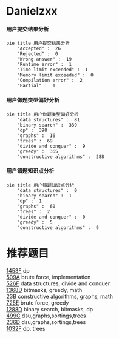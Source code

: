 # Danielzxx

<!-- tabs:start -->



#### **用户提交结果分析**

```mermaid
pie title 用户提交结果分析
    "Accepted" :  26
    "Rejected" :  0
    "Wrong answer" :  19
    "Runtime error" :  1
    "Time limit exceeded" :  1
    "Memory limit exceeded" :  0
    "Compilation error" :  2
    "Partial" :  1
```

#### **用户做题类型偏好分析**

```mermaid
pie title 用户做题类型偏好分析
    "data structures" :  81
    "binary search" :  339
    "dp" :  398
    "graphs" :  16
    "trees" :  69
    "divide and conquer" :  9
    "greedy" :  365
    "constructive algorithms" :  288
```
#### **用户错题知识点分析**

```mermaid
pie title 用户错题知识点分析
    "data structures" :  0
    "binary search" :  1
    "dp" :  1
    "graphs" :  60
    "trees" :  2
    "divide and conquer" :  0
    "greedy" :  5
    "constructive algorithms" :  9
```



<!-- tabs:end -->
# 推荐题目
[1453F](https://codeforces.com/contest/1453/problem/F)		dp		  
[509A](https://codeforces.com/contest/509/problem/A)		brute force,
                        implementation		  
[526F](https://codeforces.com/contest/526/problem/F)		data structures,
                        divide and conquer		  
[1368D](https://codeforces.com/contest/1368/problem/D)		bitmasks,
                        greedy,
                        math		  
[23B](https://codeforces.com/contest/23/problem/B)		constructive algorithms,
                        graphs,
                        math		  
[725E](https://codeforces.com/contest/725/problem/E)		brute force,
                        greedy		  
[1288D](https://codeforces.com/contest/1288/problem/D)		binary search,
                        bitmasks,
                        dp		  
[499C](https://codeforces.com/contest/499/problem/C)		dsu,graphs,sortings,trees		  
[236D](https://codeforces.com/contest/236/problem/D)		dsu,graphs,sortings,trees		  
[1032F](https://codeforces.com/contest/1032/problem/F)		dp,
                        trees		  
